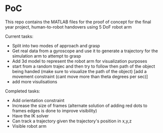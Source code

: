 # PoC
This repo contains the MATLAB files for the proof of concept for the final year project, human-to-robot handovers using 5 DoF robot arm

Current tasks:
- Split into two modes of approach and grasp
- Get real data from a gyroscope and use it to generate a trajectory for the simulation arm to attempt to grasp
- Add 3d model to represent the robot arm for visualization purposes
- start from a random trajec and then try to follow then path of the object being handed (make sure to visualize the path of the object) [add a movement constraint (cant move more than theta degrees per sec)]
- add more visulisations

Completed tasks:
- Add orientation constraint
- Increase the size of frames (alternate solution of adding red dots to frames edges is done to improve visibility)
- Have the IK solver
- Can track a trajectory given the trajectory's position in x,y,z
- Visible robot arm
